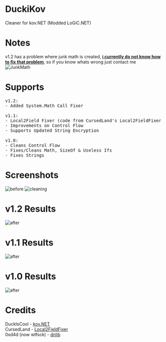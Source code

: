 # DuckiKov
Cleaner for kov.NET (Modded LoGiC.NET)

# Notes
v1.2 has a problem where junk math is created, <b><u>i currently do not know how to fix that problem</u></b>, so if you know whats wrong just contact me</br>
![JunkMath](https://i.imgur.com/OULuztQ.png)

# Supports
<pre>
v1.2:
- Added System.Math Call Fixer

v1.1:
- Local2Field Fixer (code from CursedLand's Local2FieldFixer)
- Improvements on Control Flow
- Supports Updated String Encryption

v1.0:
- Cleans Control Flow
- Fixes/Cleans Math, SizeOf & Useless Ifs
- Fixes Strings
</pre>

# Screenshots
![before](https://user-images.githubusercontent.com/61099345/120540183-4acd6f00-c3e0-11eb-87ee-c8ab99279b9f.png)
![cleaning](https://i.imgur.com/SXO79JB.png)

# v1.2 Results
![after](https://i.imgur.com/ju4RX5m.png)

# v1.1 Results
![after](https://i.imgur.com/A8ljhig.png)

# v1.0 Results
![after](https://i.imgur.com/WWHlQFQ.png)

# Credits
DuckIsCool - <a href="https://github.com/DuckIsCool/kov.NET">kov.NET</a></br>
CursedLand - <a href="https://github.com/CursedLand/Local2FieldFixer">Local2FieldFixer</a></br>
0xd4d (now wtfsck) - <a href="https://github.com/0xd4d/dnlib/">dnlib</a>
